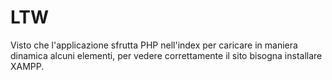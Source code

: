 # LTW
 

Visto che l'applicazione sfrutta PHP nell'index per caricare in maniera dinamica alcuni elementi, per vedere correttamente il sito bisogna installare XAMPP.
